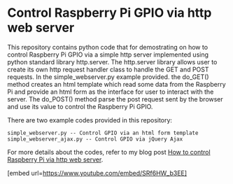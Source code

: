 # Control Raspberry Pi GPIO via http web server

This repository contains python code that for demostrating on how to control Raspberry Pi GPIO via a simple http server implemented using python standard library http.server. The http.server library allows user to create its own http request handler class to handle the GET and POST requests. In the simple_webserver.py example provided. the do_GET() method creates an html template which read some data from the Raspberry Pi and provide an html form as the interface for user to interact with the server. The do_POST() method parse the post request sent by the browser and use its value to control the Raspberry Pi GPIO.

There are two example codes provided in this repository:

    simple_webserver.py -- Control GPIO via an html form template
    simple_webserver_ajax.py -- Control GPIO via jQuery Ajax

For more details about the codes, refer to my blog post [How to control Raspberry Pi via http web server](https://www.e-tinkers.com/2018/04/how-to-control-raspberry-pi-gpio-via-http-web-server/).

[embed url=https://www.youtube.com/embed/SRf6HW_b3EE]
